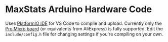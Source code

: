 # MaxStats Arduino Hardware Code
Uses [PlatformIO IDE](https://platformio.org/) for VS Code to compile and upload. Currently only the [Pro Micro board](https://www.sparkfun.com/products/12640) (or equivalents from AliExpress) is fully supported. Edit the `include/config.h` file for changing settings if you're compiling on your own.
